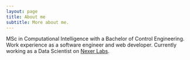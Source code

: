 ```yaml
---
layout: page
title: About me
subtitle: More about me.
---
```


MSc in Computational Intelligence with a Bachelor of Control Engineering. Work experience as a software engineer and web developer. Currently working as a Data Scientist on [Nexer Labs](http://www.nexer.com.br/).